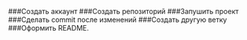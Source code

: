 ###Создать аккаунт
###Создать репозиторий
###Запушить проект
###Сделать commit после изменений
###Создать другую ветку
###Оформить README.
